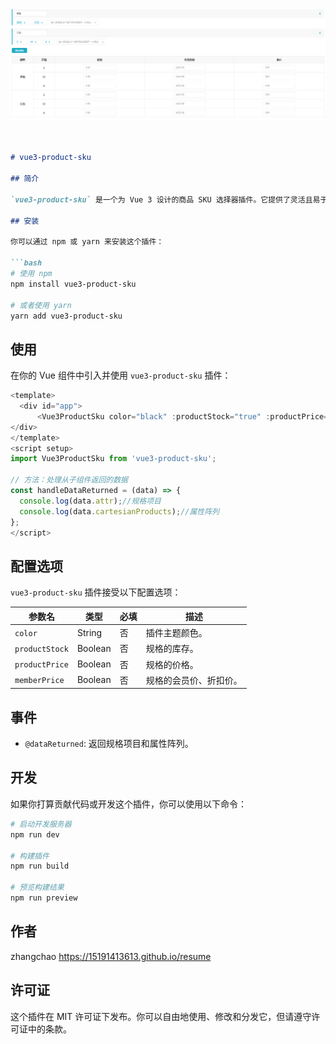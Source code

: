 ![Vue3 Product SKU Demo](https://github.com/zc-pixel/vue3-product-sku/raw/main/images/demo.png)

```markdown


# vue3-product-sku

## 简介

`vue3-product-sku` 是一个为 Vue 3 设计的商品 SKU 选择器插件。它提供了灵活且易于使用的界面组件，帮助开发者在 Vue 应用中快速集成商品规格选择功能。

## 安装

你可以通过 npm 或 yarn 来安装这个插件：

```bash
# 使用 npm
npm install vue3-product-sku

# 或者使用 yarn
yarn add vue3-product-sku
```

## 使用

在你的 Vue 组件中引入并使用 `vue3-product-sku` 插件：

```javascript
<template>
  <div id="app">
      <Vue3ProductSku color="black" :productStock="true" :productPrice="true" :memberPrice="true"  @dataReturned="handleDataReturned" />
</div>
</template>
<script setup>
import Vue3ProductSku from 'vue3-product-sku';
 
// 方法：处理从子组件返回的数据
const handleDataReturned = (data) => {
  console.log(data.attr);//规格项目
  console.log(data.cartesianProducts);//属性阵列
};
</script>
```

## 配置选项
`vue3-product-sku` 插件接受以下配置选项：
 
| 参数名         | 类型       | 必填  | 描述                |
|---------------|------------|------|---------------------|
| `color`       | String     | 否   | 插件主题颜色。        |
| `productStock`| Boolean    | 否   | 规格的库存。          |
| `productPrice`| Boolean    | 否   | 规格的价格。          |
| `memberPrice` | Boolean    | 否   | 规格的会员价、折扣价。 |
 
## 事件

- `@dataReturned`: 返回规格项目和属性阵列。

## 开发

如果你打算贡献代码或开发这个插件，你可以使用以下命令：

```bash
# 启动开发服务器
npm run dev

# 构建插件
npm run build

# 预览构建结果
npm run preview
```

## 作者

zhangchao <https://15191413613.github.io/resume>

## 许可证

这个插件在 MIT 许可证下发布。你可以自由地使用、修改和分发它，但请遵守许可证中的条款。
